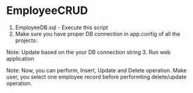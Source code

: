 EmployeeCRUD
============

1. EmployeeDB.sql - Execute this script 
2. Make sure you have proper DB connection in app.config of all the projects:
<connectionStrings>
    <add name="EmployeeDBEntities" connectionString="metadata=res://*/DBModel.csdl|res://*/DBModel.ssdl|res://*/DBModel.msl;provider=System.Data.SqlClient;provider connection string=&quot;data source=DSD-LPT-0117\SQLEXPRESS2014;initial catalog=EmployeeDB;user id=sa;password=decos@123;MultipleActiveResultSets=True;App=EntityFramework&quot;" providerName="System.Data.EntityClient" />
  </connectionStrings>
  Note: Update based on the your DB connection string
3. Run web application

Note: 
Now, you can perform, Insert, Update and Delete operation. 
Make user, you select one employee record before performting delete/update operation.
